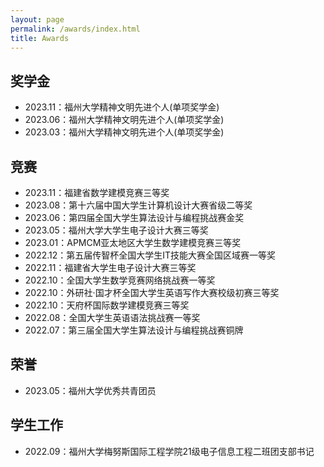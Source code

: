 ```yaml
---
layout: page
permalink: /awards/index.html
title: Awards
---
```


## 奖学金

- 2023.11：福州大学精神文明先进个人(单项奖学金)
- 2023.06：福州大学精神文明先进个人(单项奖学金)
- 2023.03：福州大学精神文明先进个人(单项奖学金)<br>

## 竞赛

- 2023.11：福建省数学建模竞赛三等奖
- 2023.08：第十六届中国大学生计算机设计大赛省级二等奖
- 2023.06：第四届全国大学生算法设计与编程挑战赛金奖
- 2023.05：福州大学大学生电子设计大赛三等奖
- 2023.01：APMCM亚太地区大学生数学建模竞赛三等奖
- 2022.12：第五届传智杯全国大学生IT技能大赛全国区域赛一等奖 
- 2022.11：福建省大学生电子设计大赛三等奖
- 2022.10：全国大学生数学竞赛网络挑战赛一等奖
- 2022.10：外研社·国才杯全国大学生英语写作大赛校级初赛三等奖
- 2022.10：天府杯国际数学建模竞赛三等奖
- 2022.08：全国大学生英语语法挑战赛一等奖
- 2022.07：第三届全国大学生算法设计与编程挑战赛铜牌<br>

## 荣誉

- 2023.05：福州大学优秀共青团员<br>

## 学生工作

- 2022.09：福州大学梅努斯国际工程学院21级电子信息工程二班团支部书记<br>
